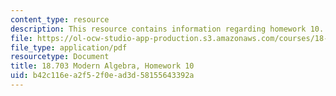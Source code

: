 ```yaml
---
content_type: resource
description: This resource contains information regarding homework 10.
file: https://ol-ocw-studio-app-production.s3.amazonaws.com/courses/18-703-modern-algebra-spring-2013/b42c116ea2f52f0ead3d58155643392a_MIT18_703S13_h10.pdf
file_type: application/pdf
resourcetype: Document
title: 18.703 Modern Algebra, Homework 10
uid: b42c116e-a2f5-2f0e-ad3d-58155643392a
---
```

